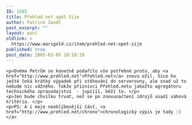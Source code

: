 ```yaml
---
ID: 1565
title: Přehled.net opět žije
author: Patrick Zandl
post_excerpt: ""
layout: post
oldlink: >
  https://www.marigold.cz/item/prehled-net-opet-zije
published: true
post_date: 2005-03-05 10:18:18
---
```

	<p>Dvěma Petrům se konečně podařilo vše potřebné proto, aby <a href="http://www.prehled.net">Přehled.net</a> znovu ožil. Sice ho ještě čeká krátký výpadek při stěhování do serverovny, ale snad už to nebude nic vážného. Takže příznivci Přehled.netu jakožto agregátoru technického zpravodajství  - jupíííí, běží to. </p>
	<p>Jen bude chvilku trvat, než se po znovunačtení zdrojů usadí váhová kritéria. </p>
	<p>PS: A i moje neoblíbenější část, <a href="http://www.prehled.net/chrono">chronologický výpis je tady :)</a>
</p>